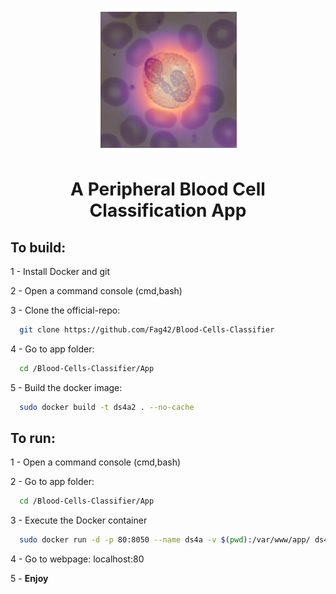 <p align="center"><img src="https://github.com/Fag42/Blood-Cells-Classifier/blob/master/Documents/Media/GradCam.png"></p>
<H1 align="center">A Peripheral Blood Cell Classification App</H1>

## To build:

1 - Install Docker and git

2 - Open a command console (cmd,bash)

3 - Clone the official-repo:
```bash
  git clone https://github.com/Fag42/Blood-Cells-Classifier
```

4 - Go to app folder:
```bash
  cd /Blood-Cells-Classifier/App
```

5 - Build the docker image:
```bash
  sudo docker build -t ds4a2 . --no-cache
```

## To run:

1 - Open a command console (cmd,bash)

2 - Go to app folder: 
```bash
  cd /Blood-Cells-Classifier/App
```

3 - Execute the Docker container 
```bash
  sudo docker run -d -p 80:8050 --name ds4a -v $(pwd):/var/www/app/ ds4a2 -c "gunicorn app1:server -b :8050 -t 1000"
```

4 - Go to webpage: localhost:80

5 - <b>Enjoy</b>

